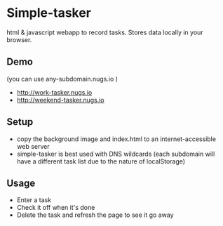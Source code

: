 # Simple-tasker
html & javascript webapp to record tasks. Stores data locally in your browser.

## Demo
(you can use any-subdomain.nugs.io )
- http://work-tasker.nugs.io
- http://weekend-tasker.nugs.io

## Setup
- copy the background image and index.html to an internet-accessible web server
- simple-tasker is best used with DNS wildcards (each subdomain will have a different task list due to the nature of localStorage)

## Usage
- Enter a task
- Check it off when it's done
- Delete the task and refresh the page to see it go away
